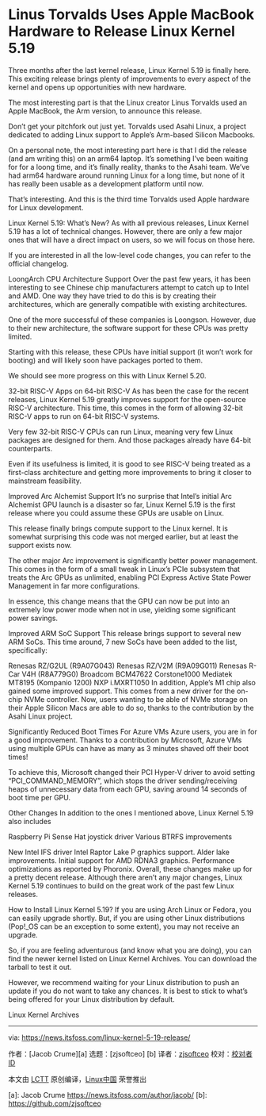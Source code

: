 
[#]: subject: "Linus Torvalds Uses Apple MacBook Hardware to Release Linux Kernel 5.19"
[#]: via: "https://news.itsfoss.com/linux-kernel-5-19-release/"
[#]: author: "Jacob Crume https://news.itsfoss.com/author/jacob/"
[#]: collector: "zjsoftceo"
[#]: translator: "zjsoftceo/zhangjiang "
[#]: reviewer: " "
[#]: publisher: " "
[#]: url: " "

Linus Torvalds Uses Apple MacBook Hardware to Release Linux Kernel 5.19
======

Three months after the last kernel release, Linux Kernel 5.19 is finally here. This exciting release brings plenty of improvements to every aspect of the kernel and opens up opportunities with new hardware.

The most interesting part is that the Linux creator Linus Torvalds used an Apple MacBook, the Arm version, to announce this release.

Don’t get your pitchfork out just yet. Torvalds used Asahi Linux, a project dedicated to adding Linux support to Apple’s Arm-based Silicon Macbooks.

On a personal note, the most interesting part here is that I did the release (and am writing this) on an arm64 laptop. It’s something I’ve been waiting for for a loong time, and it’s finally reality, thanks to the Asahi team. We’ve had arm64 hardware around running Linux for a long time, but none of it has really been usable as a development platform until now.

That’s interesting. And this is the third time Torvalds used Apple hardware for Linux development.

Linux Kernel 5.19: What’s New?
As with all previous releases, Linux Kernel 5.19 has a lot of technical changes. However, there are only a few major ones that will have a direct impact on users, so we will focus on those here.

If you are interested in all the low-level code changes, you can refer to the official changelog.

LoongArch CPU Architecture Support
Over the past few years, it has been interesting to see Chinese chip manufacturers attempt to catch up to Intel and AMD. One way they have tried to do this is by creating their architectures, which are generally compatible with existing architectures.

One of the more successful of these companies is Loongson. However, due to their new architecture, the software support for these CPUs was pretty limited.

Starting with this release, these CPUs have initial support (it won’t work for booting) and will likely soon have packages ported to them.

We should see more progress on this with Linux Kernel 5.20.

32-bit RISC-V Apps on 64-bit RISC-V
As has been the case for the recent releases, Linux Kernel 5.19 greatly improves support for the open-source RISC-V architecture. This time, this comes in the form of allowing 32-bit RISC-V apps to run on 64-bit RISC-V systems.

Very few 32-bit RISC-V CPUs can run Linux, meaning very few Linux packages are designed for them. And those packages already have 64-bit counterparts.

Even if its usefulness is limited, it is good to see RISC-V being treated as a first-class architecture and getting more improvements to bring it closer to mainstream feasibility.

Improved Arc Alchemist Support
It’s no surprise that Intel’s initial Arc Alchemist GPU launch is a disaster so far, Linux Kernel 5.19 is the first release where you could assume these GPUs are usable on Linux.

This release finally brings compute support to the Linux kernel. It is somewhat surprising this code was not merged earlier, but at least the support exists now.

The other major Arc improvement is significantly better power management. This comes in the form of a small tweak in Linux’s PCIe subsystem that treats the Arc GPUs as unlimited, enabling PCI Express Active State Power Management in far more configurations.

In essence, this change means that the GPU can now be put into an extremely low power mode when not in use, yielding some significant power savings.

Improved ARM SoC Support
This release brings support to several new ARM SoCs. This time around, 7 new SoCs have been added to the list, specifically:

Renesas RZ/G2UL (R9A07G043)
Renesas RZ/V2M (R9A09G011)
Renesas R-Car V4H (R8A779G0)
Broadcom BCM47622
Corstone1000
Mediatek MT8195 (Kompanio 1200)
NXP i.MXRT1050
In addition, Apple’s M1 chip also gained some improved support. This comes from a new driver for the on-chip NVMe controller. Now, users wanting to be able of NVMe storage on their Apple Silicon Macs are able to do so, thanks to the contribution by the Asahi Linux project.

Significantly Reduced Boot Times For Azure VMs
Azure users, you are in for a good improvement. Thanks to a contribution by Microsoft, Azure VMs using multiple GPUs can have as many as 3 minutes shaved off their boot times!

To achieve this, Microsoft changed their PCI Hyper-V driver to avoid setting “PCI_COMMAND_MEMORY”, which stops the driver sending/receiving heaps of unnecessary data from each GPU, saving around 14 seconds of boot time per GPU.

Other Changes
In addition to the ones I mentioned above, Linux Kernel 5.19 also includes

Raspberry Pi Sense Hat joystick driver
Various BTRFS improvements

New Intel IFS driver
Intel Raptor Lake P graphics support.
Alder lake improvements.
Initial support for AMD RDNA3 graphics.
Performance optimizations as reported by Phoronix.
Overall, these changes make up for a pretty decent release. Although there aren’t any major changes, Linux Kernel 5.19 continues to build on the great work of the past few Linux releases.

How to Install Linux Kernel 5.19?
If you are using Arch Linux or Fedora, you can easily upgrade shortly. But, if you are using other Linux distributions (Pop!_OS can be an exception to some extent), you may not receive an upgrade.

So, if you are feeling adventurous (and know what you are doing), you can find the newer kernel listed on Linux Kernel Archives. You can download the tarball to test it out.

However, we recommend waiting for your Linux distribution to push an update if you do not want to take any chances. It is best to stick to what’s being offered for your Linux distribution by default.

Linux Kernel Archives

--------------------------------------------------------------------------------

via: https://news.itsfoss.com/linux-kernel-5-19-release/

作者：[Jacob Crume][a]
选题：[zjsoftceo] [b]
译者：[zjsoftceo](https://github.com/zjsoftceo)
校对：[校对者ID](https://github.com/校对者ID)

本文由 [LCTT](https://github.com/LCTT/TranslateProject) 原创编译，[Linux中国](https://linux.cn/) 荣誉推出

[a]: Jacob Crume https://news.itsfoss.com/author/jacob/
[b]: https://github.com/zjsoftceo
